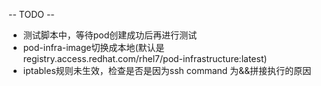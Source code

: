 -- TODO --
- 测试脚本中，等待pod创建成功后再进行测试
- pod-infra-image切换成本地(默认是registry.access.redhat.com/rhel7/pod-infrastructure:latest)
- iptables规则未生效，检查是否是因为ssh command 为&&拼接执行的原因
